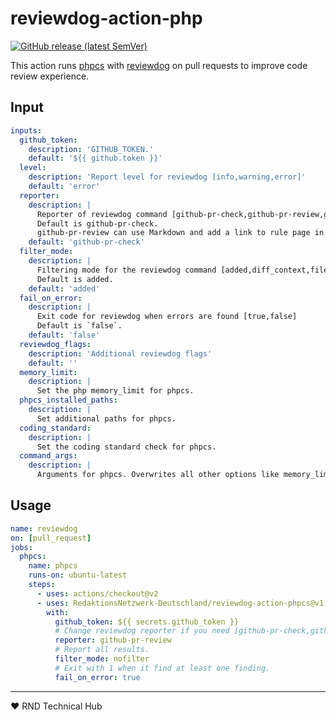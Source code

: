 # reviewdog-action-php

[![GitHub release (latest SemVer)](https://img.shields.io/github/v/release/RedaktionsNetzwerk-Deutschland/reviewdog-action-phpcs?logo=github&sort=semver)](https://github.com/RedaktionsNetzwerk-Deutschland/reviewdog-action-phpcs/releases)

This action runs [phpcs](https://github.com/squizlabs/PHP_CodeSniffer) with [reviewdog](https://github.com/reviewdog/reviewdog) on pull requests to improve code review experience.


## Input

```yaml
inputs:
  github_token:
    description: 'GITHUB_TOKEN.'
    default: '${{ github.token }}'
  level:
    description: 'Report level for reviewdog [info,warning,error]'
    default: 'error'
  reporter:
    description: |
      Reporter of reviewdog command [github-pr-check,github-pr-review,github-check].
      Default is github-pr-check.
      github-pr-review can use Markdown and add a link to rule page in reviewdog reports.
    default: 'github-pr-check'
  filter_mode:
    description: |
      Filtering mode for the reviewdog command [added,diff_context,file,nofilter].
      Default is added.
    default: 'added'
  fail_on_error:
    description: |
      Exit code for reviewdog when errors are found [true,false]
      Default is `false`.
    default: 'false'
  reviewdog_flags:
    description: 'Additional reviewdog flags'
    default: ''
  memory_limit:
    description: |
      Set the php memory_limit for phpcs.
  phpcs_installed_paths:
    description: |
      Set additional paths for phpcs.
  coding_standard:
    description: |
      Set the coding standard check for phpcs.
  command_args:
    description: |
      Arguments for phpcs. Overwrites all other options like memory_limit and coding_standard.
```

## Usage

```yaml
name: reviewdog
on: [pull_request]
jobs:
  phpcs:
    name: phpcs
    runs-on: ubuntu-latest
    steps:
      - uses: actions/checkout@v2
      - uses: RedaktionsNetzwerk-Deutschland/reviewdog-action-phpcs@v1
        with:
          github_token: ${{ secrets.github_token }}
          # Change reviewdog reporter if you need [github-pr-check,github-check,github-pr-review].
          reporter: github-pr-review
          # Report all results.
          filter_mode: nofilter
          # Exit with 1 when it find at least one finding.
          fail_on_error: true
```

___

♥ RND Technical Hub